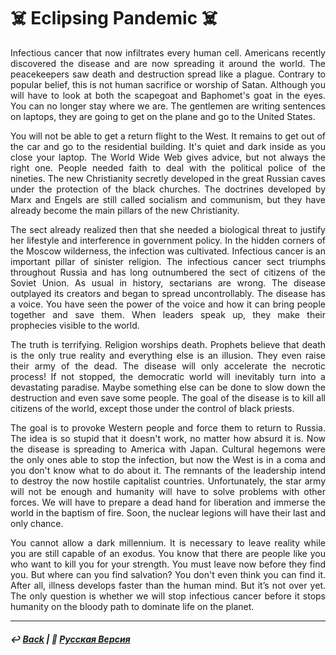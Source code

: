 # ☠️ Eclipsing Pandemic ☠️

<p align="justify">Infectious cancer that now infiltrates every human cell. Americans recently discovered the disease and are now spreading it around the world. The peacekeepers saw death and destruction spread like a plague. Contrary to popular belief, this is not human sacrifice or worship of Satan. Although you will have to look at both the scapegoat and Baphomet's goat in the eyes. You can no longer stay where we are. The gentlemen are writing sentences on laptops, they are going to get on the plane and go to the United States.</p>

<p align="justify">You will not be able to get a return flight to the West. It remains to get out of the car and go to the residential building. It's quiet and dark inside as you close your laptop. The World Wide Web gives advice, but not always the right one. People needed faith to deal with the political police of the nineties. The new Christianity secretly developed in the great Russian caves under the protection of the black churches. The doctrines developed by Marx and Engels are still called socialism and communism, but they have already become the main pillars of the new Christianity.</p>

<p align="justify">The sect already realized then that she needed a biological threat to justify her lifestyle and interference in government policy. In the hidden corners of the Moscow wilderness, the infection was cultivated. Infectious cancer is an important pillar of sinister religion. The infectious cancer sect triumphs throughout Russia and has long outnumbered the sect of citizens of the Soviet Union. As usual in history, sectarians are wrong. The disease outplayed its creators and began to spread uncontrollably. The disease has a voice. You have seen the power of the voice and how it can bring people together and save them. When leaders speak up, they make their prophecies visible to the world.</p>

<p align="justify">The truth is terrifying. Religion worships death. Prophets believe that death is the only true reality and everything else is an illusion. They even raise their army of the dead. The disease will only accelerate the necrotic process! If not stopped, the democratic world will inevitably turn into a devastating paradise. Maybe something else can be done to slow down the destruction and even save some people. The goal of the disease is to kill all citizens of the world, except those under the control of black priests.</p>

<p align="justify">The goal is to provoke Western people and force them to return to Russia. The idea is so stupid that it doesn't work, no matter how absurd it is. Now the disease is spreading to America with Japan. Cultural hegemons were the only ones able to stop the infection, but now the West is in a coma and you don't know what to do about it. The remnants of the leadership intend to destroy the now hostile capitalist countries. Unfortunately, the star army will not be enough and humanity will have to solve problems with other forces. We will have to prepare a dead hand for liberation and immerse the world in the baptism of fire. Soon, the nuclear legions will have their last and only chance.</p>

<p align="justify">You cannot allow a dark millennium. It is necessary to leave reality while you are still capable of an exodus. You know that there are people like you who want to kill you for your strength. You must leave now before they find you. But where can you find salvation? You don't even think you can find it. After all, illness develops faster than the human mind. But it’s not over yet. The only question is whether we will stop infectious cancer before it stops humanity on the bloody path to dominate life on the planet.</p>

***

##### ↩️ [Back](index.md) | 🌻 [Русская Версия](redplague-2.md) 

